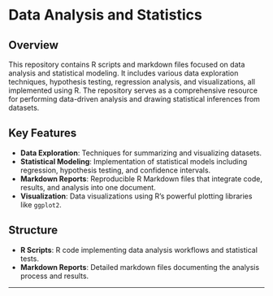 # Data Analysis and Statistics

## Overview

This repository contains R scripts and markdown files focused on data analysis and statistical modeling. It includes various data exploration techniques, hypothesis testing, regression analysis, and visualizations, all implemented using R. The repository serves as a comprehensive resource for performing data-driven analysis and drawing statistical inferences from datasets.

## Key Features

- **Data Exploration**: Techniques for summarizing and visualizing datasets.
- **Statistical Modeling**: Implementation of statistical models including regression, hypothesis testing, and confidence intervals.
- **Markdown Reports**: Reproducible R Markdown files that integrate code, results, and analysis into one document.
- **Visualization**: Data visualizations using R’s powerful plotting libraries like `ggplot2`.

## Structure

- **R Scripts**: R code implementing data analysis workflows and statistical tests.
- **Markdown Reports**: Detailed markdown files documenting the analysis process and results.

---
